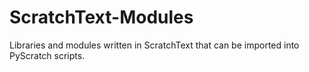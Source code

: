 # ScratchText-Modules
Libraries and modules written in ScratchText that can be imported into PyScratch scripts.
